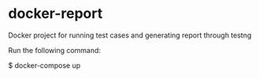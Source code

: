 # docker-report
Docker project for running test cases and generating report through testng

Run the following command:

$ docker-compose up
